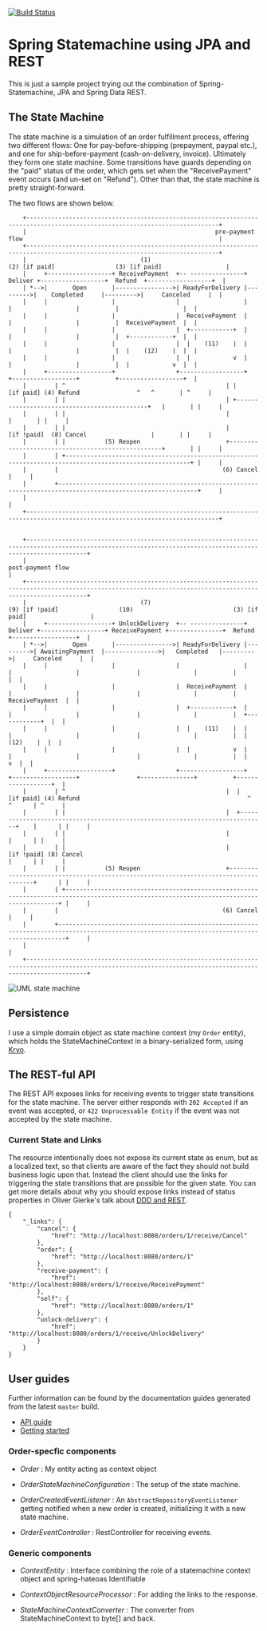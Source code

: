 [ ![Build Status](https://travis-ci.org/otrosien/spring-statemachine-jpa.svg)](https://travis-ci.org/otrosien/spring-statemachine-jpa)


# Spring Statemachine using JPA and REST

This is just a sample project trying out the combination of Spring-Statemachine,
JPA and Spring Data REST.

## The State Machine

The state machine is a simulation of an order fulfillment process, offering two different flows: One for pay-before-shipping
(prepayment, paypal etc.), and one for ship-before-payment (cash-on-delivery, invoice). Ultimately they form one state machine. Some transitions have guards depending on the "paid" status of the order, which gets set when the "ReceivePayment" event occurs (and un-set on "Refund"). Other than that, the state machine is pretty straight-forward.

The two flows are shown below.

```
    +----------------------------------------------------------------------------------------------------------------------------+
    |                                                     pre-payment flow                                                       |
    +----------------------------------------------------------------------------------------------------------------------------+
    |                                (1)                            (2) [if paid]                 (3) [if paid]                  |
    |     +------------------+ ReceivePayment  +-- ---------------+  Deliver +------------------+  Refund  +------------------+  |
    | *-->|       Open       |---------------->| ReadyForDelivery |--------->|    Completed     |--------->|     Canceled     |  |
    |     |                  |                 |                  |          |                  |          |                  |  |
    |     |                  |                 |  ReceivePayment  |          |                  |          |  ReceivePayment  |  |
    |     |                  |                 |  +------------+  |          |                  |          |  +------------+  |  |
    |     |                  |                 |  |    (11)    |  |          |                  |          |  |    (12)    |  |  |
    |     |                  |                 |  |            v  |          |                  |          |  |            v  |  |
    |     +------------------+                 +------------------+          +------------------+          +------------------+  |
    |        | ^                                             | |         [if paid] (4) Refund                ^   ^       | ^     |
    |        | |                                             | +---------------------------------------------+   |       | |     |
    |        | |                                             |                                                   |       | |     |
    |        | |                                             |           [if !paid]  (8) Cancel                  |       | |     |
    |        | |           (5) Reopen                        +---------------------------------------------------+       | |     |
    |        | +---------------------------------------------------------------------------------------------------------+ |     |
    |        |                                              (6) Cancel                                                     |     |
    |        +-------------------------------------------------------------------------------------------------------------+     |
    |                                                                                                                            |
    +----------------------------------------------------------------------------------------------------------------------------+


    +-------------------------------------------------------------------------------------------------------------------------------------------------------------+
    |                                                                     post-payment flow                                                                       |
    +-------------------------------------------------------------------------------------------------------------------------------------------------------------+
    |                                (7)                            (9) [if !paid]                 (10)                            (3) [if paid]                  |
    |     +------------------+ UnlockDelivery  +-- ---------------+  Deliver +------------------+ ReceivePayment +---------------+  Refund  +------------------+  |
    | *-->|       Open       |---------------->| ReadyForDelivery |--------->| AwaitingPayment  |--------------->|   Completed   |--------->|     Canceled     |  |
    |     |                  |                 |                  |          |                  |                |               |          |                  |  |
    |     |                  |                 |  ReceivePayment  |          |                  |                |               |          |  ReceivePayment  |  |
    |     |                  |                 |  +------------+  |          |                  |                |               |          |  +------------+  |  |
    |     |                  |                 |  |    (11)    |  |          |                  |                |               |          |  |    (12)    |  |  |
    |     |                  |                 |  |            v  |          |                  |                |               |          |  |            v  |  |
    |     +------------------+                 +------------------+          +------------------+                +---------------+          +------------------+  |
    |        | ^                                             |  |          [if paid] (4) Refund                                               ^    ^      | ^     |
    |        | |                                             |  +-----------------------------------------------------------------------------+    |      | |     |
    |        | |                                             |                                                                                     |      | |     |
    |        | |                                             |             [if !paid] (8) Cancel                                                   |      | |     |
    |        | |           (5) Reopen                        +-------------------------------------------------------------------------------------+      | |     |
    |        | +------------------------------------------------------------------------------------------------------------------------------------------+ |     |
    |        |                                              (6) Cancel                                                                                      |     |
    |        +----------------------------------------------------------------------------------------------------------------------------------------------+     |
    |                                                                                                                                                             |
    +-------------------------------------------------------------------------------------------------------------------------------------------------------------+
```

![UML state machine](https://github.com/otrosien/spring-statemachine-jpa-and-rest/raw/master/src/main/resources/order.png)

## Persistence

I use a simple domain object as state machine context (my `Order` entity), which holds
the StateMachineContext in a binary-serialized form, using [Kryo](https://github.com/EsotericSoftware/kryo).


## The REST-ful API

The REST API exposes links for receiving events to trigger state transitions for
the state machine. The server either responds with `202 Accepted` if an event was accepted,
or `422 Unprocessable Entity` if the event was not accepted by the state machine.

### Current State and Links

The resource intentionally does not expose its current state as enum, but as a localized text, so that clients
are aware of the fact they should not build business logic upon that.
Instead the client should use the links for triggering the state transitions that are possible for 
the given state. You can get more details about why you should expose links instead of status 
properties in Oliver Gierke's talk
about [DDD and REST](https://spring.io/blog/2016/11/15/springone-platform-2016-replay-ddd-rest-domain-driven-apis-for-the-web).


```
{
    "_links": {
        "cancel": {
            "href": "http://localhost:8080/orders/1/receive/Cancel"
        }, 
        "order": {
            "href": "http://localhost:8080/orders/1"
        }, 
        "receive-payment": {
            "href": "http://localhost:8080/orders/1/receive/ReceivePayment"
        }, 
        "self": {
            "href": "http://localhost:8080/orders/1"
        }, 
        "unlock-delivery": {
            "href": "http://localhost:8080/orders/1/receive/UnlockDelivery"
        }
    }
}
```

## User guides

Further information can be found by the documentation guides generated from the latest `master` build.

* [API guide](https://otrosien.github.io/spring-statemachine-jpa-and-rest/html5/api-guide.html)
* [Getting started](https://otrosien.github.io/spring-statemachine-jpa-and-rest/html5/getting-started-guide.html)



### Order-specfic components

- *Order* : My entity acting as context object

- *OrderStateMachineConfiguration* : The setup of the state machine.

- *OrderCreatedEventListener* : An `AbstractRepositoryEventListener` getting notified
when a new order is created, initializing it with a new state machine.

- *OrderEventController* : RestController for receiving events.

### Generic components

- *ContextEntity* : Interface combining the role of a statemachine context object and spring-hateoas Identifiable

- *ContextObjectResourceProcessor* : For adding the links to the response.

- *StateMachineContextConverter* : The converter from StateMachineContext to byte[] and back.


